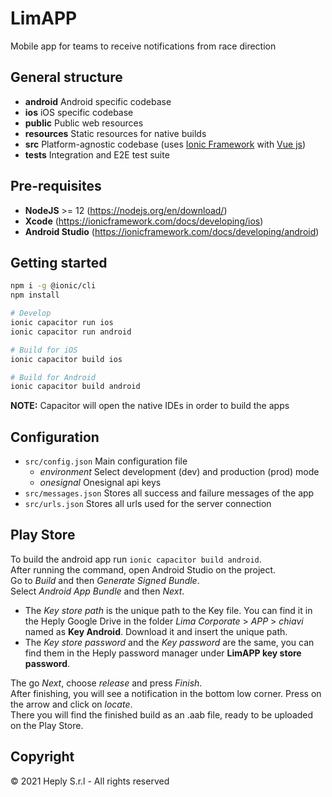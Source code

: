 # LimAPP

Mobile app for teams to receive notifications from race direction

## General structure

- **android** Android specific codebase
- **ios** iOS specific codebase
- **public** Public web resources
- **resources** Static resources for native builds
- **src** Platform-agnostic codebase (uses [Ionic Framework](https://ionicframework.com/docs/vue/overview) with [Vue js](https://v3.vuejs.org/guide/introduction.html))
- **tests** Integration and E2E test suite

## Pre-requisites

- **NodeJS** >= 12 (https://nodejs.org/en/download/)
- **Xcode** (https://ionicframework.com/docs/developing/ios)
- **Android Studio** (https://ionicframework.com/docs/developing/android)

## Getting started

```bash
npm i -g @ionic/cli
npm install

# Develop
ionic capacitor run ios
ionic capacitor run android

# Build for iOS
ionic capacitor build ios

# Build for Android
ionic capacitor build android
```

**NOTE:** Capacitor will open the native IDEs in order to build the apps

## Configuration

- `src/config.json` Main configuration file
  - _environment_ Select development (dev) and production (prod) mode
  - _onesignal_ Onesignal api keys
- `src/messages.json` Stores all success and failure messages of the app
- `src/urls.json` Stores all urls used for the server connection

## Play Store

To build the android app run `ionic capacitor build android`. \
After running the command, open Android Studio on the project. \
Go to _Build_ and then _Generate Signed Bundle_. \
Select _Android App Bundle_ and then _Next_.

- The _Key store path_ is the unique path to the Key file. You can find it in the Heply Google Drive in the folder _Lima Corporate_ > _APP_ > _chiavi_ named as **Key Android**. Download it and insert the unique path.
- The _Key store password_ and the _Key password_ are the same, you can find them in the Heply password manager under **LimAPP key store password**.

The go _Next_, choose _release_ and press _Finish_. \
After finishing, you will see a notification in the bottom low corner. Press on the arrow and click on _locate_. \
There you will find the finished build as an .aab file, ready to be uploaded on the Play Store.

## Copyright

© 2021 Heply S.r.l - All rights reserved
